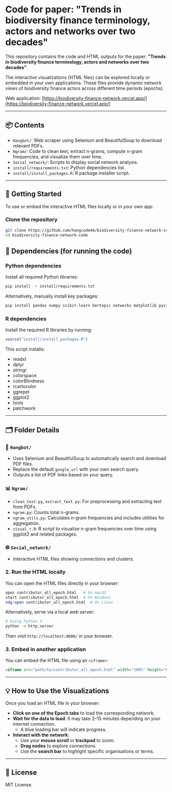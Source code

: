 # Code for paper: "Trends in biodiversity finance terminology, actors and networks over two decades"

This repository contains the code and HTML outputs for the paper:
**"Trends in biodiversity finance terminology, actors and networks over two decades"**.

The interactive visualizations (HTML files) can be explored locally or embedded in your own applications. These files provide dynamic network views of biodiversity finance actors across different time periods (epochs).

Web application: [https://biodiversity-finance-network.vercel.app/](https://biodiversity-finance-network.vercel.app/)

---

## 📦 Contents

- `Hangbot/`: Web scraper using Selenium and BeautifulSoup to download relevant PDFs.
- `Ngram/`: Code to clean text, extract n-grams, compute n-gram frequencies, and visualize them over time.
- `Social_network/`: Scripts to display social network analysis.
- `install/requirements.txt`: Python dependencies list.
- `install/install_packages.R`: R package installer script.

---

## 🚀 Getting Started

To use or embed the interactive HTML files locally or in your own app:

### Clone the repository
```bash
git clone https://github.com/hangcode44/biodiversity-finance-network-code.git
cd biodiversity-finance-network-code
```



## 🧰 Dependencies (for running the code)

### Python dependencies
Install all required Python libraries:
```bash
pip install -r install/requirements.txt
```

Alternatively, manually install key packages:
```bash
pip install pandas numpy scikit-learn bertopic networkx matplotlib pyvis beautifulsoup4 selenium tqdm nltk word_forms PyPDF2
```

### R dependencies
Install the required R libraries by running:
```r
source("install/install_packages.R")
```

This script installs:
- readxl
- dplyr
- stringr
- colorspace
- colorBlindness
- rcartocolor
- ggrepel
- ggplot2
- tools
- patchwork

---

## 🗂 Folder Details

### 🔎 `Hangbot/`
- Uses Selenium and BeautifulSoup to automatically search and download PDF files.
- Replace the default `google_url` with your own search query.
- Outputs a list of PDF links based on your query.

### 📊 `Ngram/`
- `clean_text.py`, `extract_text.py`: For preprocessing and extracting text from PDFs.
- `ngram.py`: Counts total n-grams.
- `ngram_utils.py`: Calculates n-gram frequencies and includes utilities for aggregation.
- `visual_r.R`: R script to visualize n-gram frequencies over time using ggplot2 and related packages.

### 🌐 `Social_network/`
- Interactive HTML files showing connections and clusters.
### 2. Run the HTML locally
You can open the HTML files directly in your browser:
```bash
open contributor_all_epoch.html   # On macOS
start contributor_all_epoch.html  # On Windows
xdg-open contributor_all_epoch.html  # On Linux
```

Alternatively, serve via a local web server:
```bash
# Using Python 3
python -m http.server
```
Then visit `http://localhost:8000/` in your browser.

### 3. Embed in another application
You can embed the HTML file using an `<iframe>`:
```html
<iframe src="path/to/contributor_all_epoch.html" width="100%" height="600px"></iframe>
```

---

## 💡 How to Use the Visualizations

Once you load an HTML file in your browser:

- **Click on one of the Epoch tabs** to load the corresponding network.
- **Wait for the data to load**: It may take 2–15 minutes depending on your internet connection.
  - A blue loading bar will indicate progress.
- **Interact with the network**:
  - Use your **mouse scroll** or **trackpad** to zoom.
  - **Drag nodes** to explore connections.
  - Use the **search bar** to highlight specific organisations or terms.

---

## 📜 License
MIT License.

